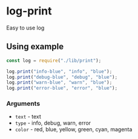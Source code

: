 # log-print
Easy to use log

## Using example
```js
const log = require("./lib/print");

log.print("info-blue", "info", "blue");
log.print("debug-blue", "debug", "blue");
log.print("warn-blue", "warn", "blue");
log.print("error-blue", "error", "blue");

```

### Arguments 
- `text`  - text
- `type` - info, debug, warn, error
- `color` - red, blue, yellow, green, cyan, magenta
